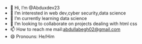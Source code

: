 - 👋 Hi, I’m @Abduxdev23
- 👀 I’m interested in web dev,cyber security,data science
- 🌱 I’m currently learning data science
- 💞️ I’m looking to collaborate on projects dealing with html css 
- 📫 How to reach me mail:abdullabegh02@gmail.com
- 😄 Pronouns: He/Him


<!---
Abduxdev23/Abduxdev23 is a ✨ special ✨ repository because its `README.md` (this file) appears on your GitHub profile.
You can click the Preview link to take a look at your changes.
--->
